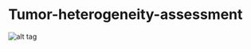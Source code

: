 # Tumor-heterogeneity-assessment

![alt tag](https://github.com/xinlingl/Tumor-heterogeneity-assessment/blob/main/workflow.jpg)
